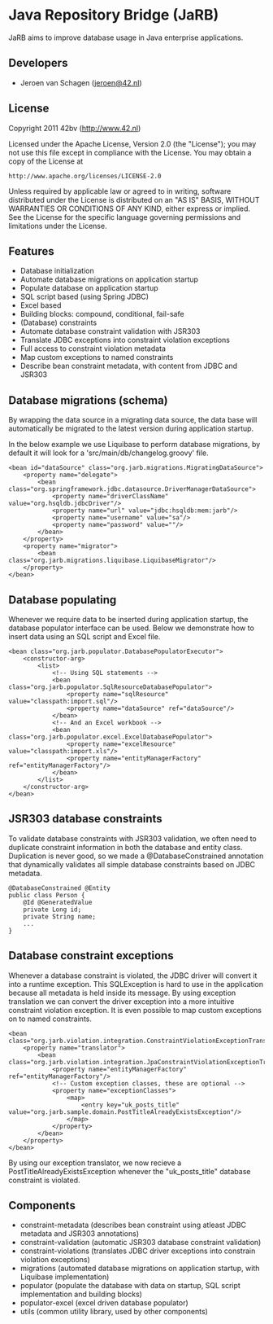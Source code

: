 Java Repository Bridge (JaRB)
=============================

JaRB aims to improve database usage in Java enterprise applications.

Developers
----------
 * Jeroen van Schagen (jeroen@42.nl)
 
License
-------
 Copyright 2011 42bv (http://www.42.nl)

   Licensed under the Apache License, Version 2.0 (the "License");
   you may not use this file except in compliance with the License.
   You may obtain a copy of the License at

	http://www.apache.org/licenses/LICENSE-2.0

   Unless required by applicable law or agreed to in writing, software
   distributed under the License is distributed on an "AS IS" BASIS,
   WITHOUT WARRANTIES OR CONDITIONS OF ANY KIND, either express or implied.
   See the License for the specific language governing permissions and
   limitations under the License.

Features
--------
 * Database initialization
  * Automate database migrations on application startup
  * Populate database on application startup
   * SQL script based (using Spring JDBC)
   * Excel based
   * Building blocks: compound, conditional, fail-safe
 * (Database) constraints 
  * Automate database constraint validation with JSR303
  * Translate JDBC exceptions into constraint violation exceptions
   * Full access to constraint violation metadata
   * Map custom exceptions to named constraints
  * Describe bean constraint metadata, with content from JDBC and JSR303

Database migrations (schema)
----------------------------
By wrapping the data source in a migrating data source, the data base will
automatically be migrated to the latest version during application startup.

In the below example we use Liquibase to perform database migrations, by
default it will look for a 'src/main/db/changelog.groovy' file.


	<bean id="dataSource" class="org.jarb.migrations.MigratingDataSource">
	    <property name="delegate">
			<bean class="org.springframework.jdbc.datasource.DriverManagerDataSource">
			    <property name="driverClassName" value="org.hsqldb.jdbcDriver"/>
			    <property name="url" value="jdbc:hsqldb:mem:jarb"/>
			    <property name="username" value="sa"/>
			    <property name="password" value=""/>
			</bean>
		</property>
	    <property name="migrator">
	    	<bean class="org.jarb.migrations.liquibase.LiquibaseMigrator"/>
	    </property>
	</bean>


Database populating
-------------------
Whenever we require data to be inserted during application startup, the
database populator interface can be used. Below we demonstrate how to
insert data using an SQL script and Excel file.

	<bean class="org.jarb.populator.DatabasePopulatorExecutor">
		<constructor-arg>
			<list>
				<!-- Using SQL statements -->
				<bean class="org.jarb.populator.SqlResourceDatabasePopulator">
					<property name="sqlResource" value="classpath:import.sql"/>
					<property name="dataSource" ref="dataSource"/>
				</bean>
				<!-- And an Excel workbook -->
				<bean class="org.jarb.populator.excel.ExcelDatabasePopulator">
					<property name="excelResource" value="classpath:import.xls"/>
					<property name="entityManagerFactory" ref="entityManagerFactory"/>
				</bean>
			</list>
		</constructor-arg>
	</bean>

JSR303 database constraints
---------------------------
To validate database constraints with JSR303 validation, we often need to
duplicate constraint information in both the database and entity class.
Duplication is never good, so we made a @DatabaseConstrained annotation that
dynamically validates all simple database constraints based on JDBC metadata.

	@DatabaseConstrained @Entity
	public class Person {
		@Id @GeneratedValue
		private Long id;
		private String name;
		...
	}

Database constraint exceptions
------------------------------
Whenever a database constraint is violated, the JDBC driver will convert it
into a runtime exception. This SQLException is hard to use in the application
because all metadata is held inside its message. By using exception translation
we can convert the driver exception into a more intuitive constraint violation
exception. It is even possible to map custom exceptions on to named constraints.

	<bean class="org.jarb.violation.integration.ConstraintViolationExceptionTranslatingBeanPostProcessor">
	    <property name="translator">
	        <bean class="org.jarb.violation.integration.JpaConstraintViolationExceptionTranslatorFactoryBean">
	            <property name="entityManagerFactory" ref="entityManagerFactory"/>
	            <!-- Custom exception classes, these are optional -->
	            <property name="exceptionClasses">
	                <map>
	                    <entry key="uk_posts_title" value="org.jarb.sample.domain.PostTitleAlreadyExistsException"/>
	                </map>
	            </property>
	        </bean>
	    </property>
	</bean>

By using our exception translator, we now recieve a PostTitleAlreadyExistsException
whenever the "uk_posts_title" database constraint is violated.

Components
----------
 * constraint-metadata (describes bean constraint using atleast JDBC metadata and JSR303 annotations)
 * constraint-validation (automatic JSR303 database constraint validation)
 * constraint-violations (translates JDBC driver exceptions into constrain violation exceptions)
 * migrations (automated database migrations on application startup, with Liquibase implementation)
 * populator (populate the database with data on startup, SQL script implementation and building blocks)
 * populator-excel (excel driven database populator)
 * utils (common utility library, used by other components)